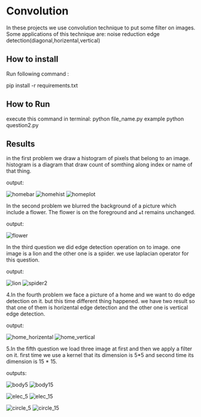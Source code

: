
# Convolution
In these projects we use convolution technique to put some filter on images.
Some applications of this technique are:
noise reduction
edge detection(diagonal,horizental,vertical)


## How to install
Run following command :

pip install -r requirements.txt


## How to Run
execute this command in terminal:
python file_name.py
example python question2.py

## Results

in the first problem we draw a histogram of pixels that belong to an image.
histogram is a diagram that draw count of somthing along index or name of that thing.

output:

![homebar](https://github.com/javad7189/python-assignment/assets/86910174/7b9ed8ff-3054-4349-bcc1-5f35824e6ceb)
![homehist](https://github.com/javad7189/python-assignment/assets/86910174/d1ca8a48-7aa8-4765-87b3-c6dac19ba923)
![homeplot](https://github.com/javad7189/python-assignment/assets/86910174/2bff17be-30ee-4c61-97c7-c7726cdfb215)


In the second problem we blurred the background of a picture which include a flower. The flower is on the foreground and هt remains unchanged.

output:

![flower](https://github.com/javad7189/python-assignment/assets/86910174/00c0f05d-9bb5-4f6b-bea1-797b7ec948d8)


In the third question we did edge detection operation on to image. one image is a lion and the other one is a spider. we use laplacian operator for this question.

output:

![lion](https://github.com/javad7189/python-assignment/assets/86910174/881cea92-a7ab-4079-b84c-7cfa61bd18af)
![spider2](https://github.com/javad7189/python-assignment/assets/86910174/ead01ec0-7eff-41d2-a5e7-9c0dfc72f918)



4.In the fourth problem we face a picture of a home and we want to do edge detection on it. but this time different thing happened. we have two result so that one of them is horizental edge detection and the other one is vertical edge detection.

output:

![home_horizental](https://github.com/javad7189/python-assignment/assets/86910174/40f16995-7e32-4ad2-a9ad-a5077a50682e)
![home_vertical](https://github.com/javad7189/python-assignment/assets/86910174/41f59474-8146-45f4-9865-6ffb317c8191)


5.In the fifth question we load three image at first and then we apply a filter on it. first time we use a kernel that its dimension is 5*5 and second time its dimension is 15 * 15.

outputs:

![body5](https://github.com/javad7189/python-assignment/assets/86910174/3eebe4f1-2505-4527-8b1a-4f2b4fcbed30)
![body15](https://github.com/javad7189/python-assignment/assets/86910174/63afc4ad-907f-4cd6-983a-be564f976421)

![elec_5](https://github.com/javad7189/python-assignment/assets/86910174/35d76778-55ef-4fa2-9530-728b7a3deaed)
![elec_15](https://github.com/javad7189/python-assignment/assets/86910174/5409cb03-c817-4695-a7f0-39888ec6cba5)

![circle_5](https://github.com/javad7189/python-assignment/assets/86910174/58e16165-b47e-4bcf-828d-4b8e915531b5)
![circle_15](https://github.com/javad7189/python-assignment/assets/86910174/566690d8-dd4e-4ec2-a21a-fd885fc1a221)











